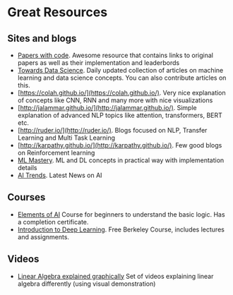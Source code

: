 <h1>Great Resources</h2>

<h2> Sites and blogs</h2> 

- [Papers with code](https://paperswithcode.com/). Awesome resource that contains links to original papers as well as their implementation and leaderbords
- [Towards Data Science](https://towardsdatascience.com/).	Daily updated collection of articles on machine learning and data science concepts. You can also contribute articles on this. 
- [https://colah.github.io/](https://colah.github.io/).	Very nice explanation of concepts like CNN, RNN and many more with nice visualizations
- [http://jalammar.github.io/](http://jalammar.github.io/).	Simple explanation of advanced NLP topics like attention, transformers, BERT etc.
- [http://ruder.io/](http://ruder.io/). Blogs focused on NLP, Transfer Learning and Multi Task Learning
- [http://karpathy.github.io/](http://karpathy.github.io/). Few good blogs on Reinforcement learning
- [ML Mastery](https://machinelearningmastery.com/blog/).	ML and DL concepts in practical way with implementation details
- [AI Trends](https://www.aitrends.com/). Latest News on AI

<h2>Courses</h2>

- [Elements of AI](https://course.elementsofai.com/) Course for beginners to understand the basic logic. Has a completion certificate.
- [Introduction to Deep Learning](https://courses.d2l.ai/berkeley-stat-157/index.html). Free Berkeley Course, includes lectures and assignments.


<h2>Videos</h2>

- [Linear Algebra explained graphically](https://www.youtube.com/watch?v=fNk_zzaMoSs&list=PLZHQObOWTQDPD3MizzM2xVFitgF8hE_ab&index=2&t=0s) Set of videos explaining linear algebra differently (using visual demonstration)


